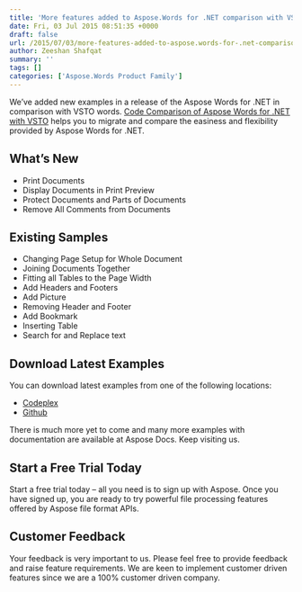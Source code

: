 ```yaml
---
title: 'More features added to Aspose.Words for .NET comparison with VSTO in v1.1'
date: Fri, 03 Jul 2015 08:51:35 +0000
draft: false
url: /2015/07/03/more-features-added-to-aspose.words-for-.net-comparison-with-vsto-in-v1.1/
author: Zeeshan Shafqat
summary: ''
tags: []
categories: ['Aspose.Words Product Family']
---
```


[](http://www.aspose.com/word-component-suite.aspx)We’ve added new examples in a release of the Aspose Words for .NET in comparison with VSTO words. [Code Comparison of Aspose Words for .NET with VSTO][1] helps you to migrate and compare the easiness and flexibility provided by Aspose Words for .NET.

## What’s New

*   Print Documents
*   Display Documents in Print Preview
*   Protect Documents and Parts of Documents
*   Remove All Comments from Documents

## Existing Samples

*   Changing Page Setup for Whole Document
*   Joining Documents Together
*   Fitting all Tables to the Page Width
*   Add Headers and Footers
*   Add Picture
*   Removing Header and Footer
*   Add Bookmark
*   Inserting Table
*   Search for and Replace text

## Download Latest Examples

You can download latest examples from one of the following locations:

*   [Codeplex][2]
*   [Github][3]

There is much more yet to come and many more examples with documentation are available at Aspose Docs. Keep visiting us.

## Start a Free Trial Today

Start a free trial today – all you need is to sign up with Aspose. Once you have signed up, you are ready to try powerful file processing features offered by Aspose file format APIs.

## Customer Feedback

Your feedback is very important to us. Please feel free to provide feedback and raise feature requirements. We are keen to implement customer driven features since we are a 100% customer driven company.




[1]: https://docs.aspose.com/
[2]: https://docs.aspose.com/
[3]: https://github.com/asposewords/Aspose_Words_NET/releases/tag/AsposeWordsForVSTOv1.1




